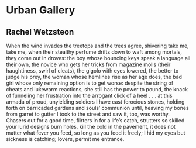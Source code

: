 # Urban Gallery
## Rachel Wetzsteon
When the wind invades the treetops
and the trees agree, shivering
take me, take me, when their
stealthy perfume drifts down to waft
among mortals, they come out in droves:
the boy whose bouncing keys speak a language
all their own, the novice who gets her tricks
from magazine molls (their haughtiness, swirl
of cleats), the gigolo with eyes lowered,
the better to judge his prey, the woman
whose hemlines rise as her age does,
the bad girl whose only remaining option
is to get worse: despite the string of cheats
and lukewarm reactions, she still has
the power to pound, the knack of
funneling her frustration into
the arrogant click of a heel . . .
at this armada of proud, unyielding soldiers
I have cast ferocious stones, holding forth
on barricaded gardens and souls’ communion
until, heaving my bones from garret to gutter
I took to the street and saw it, too, was worthy.
Chasers out for a good time, flirters in
for a life’s catch, strutters so skilled your
lurid designs burn holes, kill the cold
in the pavement, it does not matter
what fever you feed, so long as
you feed it freely; I hid my eyes
but sickness is catching; lovers, permit me entrance.